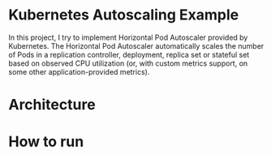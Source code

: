 # Kubernetes Autoscaling Example
In this project, I try to implement Horizontal Pod Autoscaler provided by Kubernetes. The Horizontal Pod Autoscaler automatically scales the number of Pods in a replication controller, deployment, replica set or stateful set based on observed CPU utilization (or, with custom metrics support, on some other application-provided metrics).

# Architecture

# How to run 
